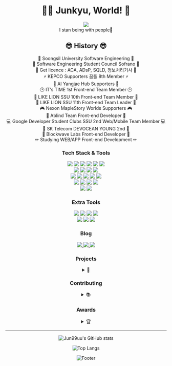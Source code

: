 <div align="center">
<h1 align="center">👩‍🚀 Junkyu, World! 🚀</h1>
<img src="https://user-images.githubusercontent.com/44965706/155652608-c81785e2-6bfe-435f-ae25-79d5787e8946.gif"/><br/>
I stan being with people💜

## 😎 History 😎

🏫 Soongsil University Software Engineering 🏫 <br/>
🎵 Software Engineering Student Council Sofrano 🎵 <br/>
📃 Get licence : ACA, ADsP, SQLD, 정보처리기사 📃 <br/>
⚡ KEPCO Supporters 꿈틀 8th Member ⚡ <br/>
🤖 AI Yangjae Hub Supporters 🤖 <br/>
🕑 IT's TIME 1st Front-end Team Member 🕑 <br/>
🦁 LIKE LION SSU 10th Front-end Team Member 🦁 <br/>
🦁 LIKE LION SSU 11th Front-end Team Leader 🦁 <br/>
🎮️ Nexon MapleStory Worlds Supporters 🎮️ <br/>
🎨 Ablind Team Front-end Developer 🎨 <br/>
💻 Google Developer Student Clubs SSU 2nd Web/Mobile Team Member 💻 <br/>
🗼 SK Telecom DEVOCEAN YOUNG 2nd 🗼 <br/>
🏢 Blockwave Labs Front-end Developer 🏢 <br/>
✏ Studying WEB/APP Front-end Development ✏ <br/>


### Tech Stack & Tools

<p>
  <img src="https://img.shields.io/badge/HTML5-E34F26?style=plastic-square&logo=HTML5&logoColor=white"/>
  <img src="https://img.shields.io/badge/JavaScript-F7DF1E?style=plastic-square&logo=JavaScript&logoColor=white"/>
  <img src="https://img.shields.io/badge/TypeScript-3178C6?style=plastic-square&logo=TypeScript&logoColor=white"/>
  <img src="https://img.shields.io/badge/CSS3-1572B6?style=plastic-square&logo=CSS3&logoColor=white"/>
  <img src="https://img.shields.io/badge/SCSS-CC6699?style=plastic-square&logo=Sass&logoColor=white"/>
  <img src="https://img.shields.io/badge/Emotion-B4319E?style=plastic-square&logo=funimation&logoColor=white"/><br/>
  <img src="https://img.shields.io/badge/React-61DAFB?style=plastic-square&logo=React&logoColor=white"/>
  <img src="https://img.shields.io/badge/Next.js-000000?style=plastic-square&logo=Next.js&logoColor=white"/>
  <img src="https://img.shields.io/badge/Electron-47848F?style=plastic-square&logo=Electron&logoColor=white"/>
  <img src="https://img.shields.io/badge/React Native-2D3E50?style=plastic-square&logo=React&logoColor=white"/><br/>
  <img src="https://img.shields.io/badge/Storybook-FF4785?style=plastic-square&logo=Storybook&logoColor=white"/>
  <img src="https://img.shields.io/badge/Jest-C21325?style=plastic-square&logo=Jest&logoColor=white"/>
  <img src="https://img.shields.io/badge/Redux-764ABC?style=plastic-square&logo=Redux&logoColor=white"/>
  <img src="https://img.shields.io/badge/Recoil-0075EB?style=plastic-square&logo=React&logoColor=white"/>
  <img src="https://img.shields.io/badge/React Query-FF4154?style=plastic-square&logo=React Query&logoColor=white"/><br/>
  <img src="https://img.shields.io/badge/Android-3DDC84?style=plastic&logo=Android&logoColor=white"/>
  <img src="https://img.shields.io/badge/AndroidStudio-3DDC84?style=plastic&logo=Android Studio&logoColor=white"/>
  <img src="https://img.shields.io/badge/Java-007396?style=plastic&logo=Java&logoColor=white"/>
  <img src="https://img.shields.io/badge/Kotlin-7F52FF?style=plastic-square&logo=Kotlin&logoColor=white"/><br/>
  <img src="https://img.shields.io/badge/Lua-2C2D72?style=plastic-square&logo=Lua&logoColor=white"/>
  <img src="https://img.shields.io/badge/Firebase-FFCA28?style=plastic-square&logo=Firebase&logoColor=white"/><br/>

</p>

### Extra Tools

<p>
  <img src="https://img.shields.io/badge/GitHub-181717?style=plastic&logo=GitHub&logoColor=white"/>
  <img src="https://img.shields.io/badge/Notion-000000?style=plastic&logo=Notion&logoColor=white"/>
  <img src="https://img.shields.io/badge/Slack-4A154B?style=plastic&logo=Slack&logoColor=white"/>
  <img src="https://img.shields.io/badge/Figma-F24E1E?style=plastic&logo=Figma&logoColor=white"/><br/>
  <img src="https://img.shields.io/badge/AdobePhotoshop-31A8FF?style=plastic&logo=Adobe Photoshop&logoColor=white"/>
  <img src="https://img.shields.io/badge/AdobeXD-FF61F6?style=plastic&logo=Adobe XD&logoColor=white"/>
  <img src="https://img.shields.io/badge/PowerPoint-B7472A?style=plastic&logo=Microsoft PowerPoint&logoColor=white"/>
</p>

### Blog

<p>
  <a href="https://blog.naver.com/igun0423">
    <img src="https://img.shields.io/badge/Kyulog-03C75A?style=plastic&logo=Naver&logoColor=white"/>
  </a>
  <a href="https://velog.io/@igun0423">
    <img src="https://img.shields.io/badge/Kyulog-20C997?style=plastic&logo=Velog&logoColor=white"/>
  </a>
  <a href="https://www.instagram.com/99uu_u/">
    <img src="https://img.shields.io/badge/InstaKyuram-E4405F?style=plastic&logo=Instagram&logoColor=white"/>
  </a>
</p>

### Projects
<details>
<summary>🖤</summary>
<div markdown="1">

|프로젝트명|개발 기간|규모|완료 여부|
|------|---|---|---|
|[BAMBI](https://github.com/Jun99uu/Bambi)|2023. 11|**`Side Project`**|**`Completed`**|
|[SSUDOBI](https://github.com/gdsc-ssu/ssudobi-refactor)|2023. 10 ~ |**`Team Project`**|`In Progress`|
|[Yourstudio](https://studio.yoursnft.me/)|2023. 11|**`Event Promotion`**|**`Completed`**|
|[Yourlabs](https://yourlabs.info/)|2023. 08|**`For Sales`**|**`Completed`**|
|[Yours Marketplace](https://marketplace.yoursnft.me/)|2023. 08 ~ 2023. 11|**`Product`**|**`Completed`**|
|[Yours](https://yoursnft.me/)|2023. 07 ~ 2023. 11|**`Product`**|**`Completed`**|
|[QVE Protocol](https://www.qve.today/)|2023. 03 ~ 2023. 05|**`Product`**|**`Completed`**|
|[Aurora](https://github.com/Jun99uu/beautiful-aurora)|2023. 08|**`Team Project`**|**`Completed`**|
|[DE:BOOST](https://github.com/Jun99uu/DE-BOOST)|2023. 06 ~ 2023. 07|**`Team Project`**|**`Completed`**|
|[termterm : 텀텀](https://apps.apple.com/kr/app/termterm/id6467411513)|2023. 03 ~ |**`Team Project`**|**`Completed`**|
|[Talk Me Merry Christmas](https://github.com/Jun99uu/TalkMeMerryChristmas)|2022. 11|**`Team Project`**|**`Completed`**|
|[FITBACK](https://github.com/Jun99uu/FITBACK-Frontend)|2022. 10 ~ 2022. 12|**`Team Project`**|**`Completed`**|
|[HOROS OCULAR](https://github.com/Jun99uu/horos-ocular)|2022. 09 ~ 2022. 12|**`Team Project`**|**`Completed`**|
|[Novelism](https://github.com/Jun99uu/osogi2jo)|2022. 09 ~ 2022. 12|**`Team Project`**|**`Completed`**|
|[PLOVO](https://github.com/Jun99uu/PLOVO_frontend)|2022. 08 ~ 2022. 09|**`Team Project`**|**`Completed`**|
|[짐꾼](https://github.com/Jun99uu/Software_Frontend)|2022. 03 ~ 2022. 07|**`Team Project`**|**`Completed`**|
|[Booklog with SWYG](https://github.com/Jun99uu/Book-log-Frontend-2)|2022. 09 ~ 2022. 12|**`Team Project`**|**`Completed`**|
|[전부네덕](https://github.com/Jun99uu/JBND)|2022. 02|`Toy Project`|**`Completed`**|
|[Art In Dance](https://github.com/Jun99uu/Art_In_Dance)|2021. 11 ~ 2021. 12|`Toy Project`|**`Completed`**|
|[AI 양재 허브 별자리 테스트](https://github.com/Jun99uu/ConstellationTestWeb)|2021. 10|`Toy Project`|**`Completed`**|

</div>
</details>

### Contributing
<details>
<summary>📚</summary>
<div markdown="1">

|저장소|참여 기간|소속|완료 여부|
|------|---|---|---|
|[Next.js Docs 한글화 프로젝트](https://github.com/Nextjs-kr/Nextjs.kr/blob/main/docs/02-app/02-api-reference/04-functions/use-report-web-vitals.mdx)|2023. 06|**`*`**|`Completed`|
|[웹 프론트엔드 성능 최적화 가이드](https://github.com/DEVOCEAN-YOUNG-FPOG/FPOG)|2023. 05 ~ 2023. 06|**`SKT DEVOCEAN YOUNT`**|`Completed`|
|[숨 참고 JS DEEP DIVE](https://github.com/Jun99uu/JS-Deep-Dive)|2023. 01 ~ |**`SSU LIKE LION 10th`**|`Completed`|
|[CS 지식 저장소](https://github.com/gdsc-ssu/cs-study)|2022. 10 ~ |**`GDSC SSU`**|`Completed`|

</div>
</details>

### Awards
<details>
<summary>🏆</summary>
<div markdown="1">

|상명|수상일|비고|
|------|---|---|
|**2023 숭실대학교 캡스톤 디자인 경진대회 장려상**|2023. 09. 12|`DE:BOOST` 수상|
|**2023 숭실대학교 소프트웨어 공모전 총장상**|2023. 08. 07|`DE:BOOST` 수상 및 특허 출원 완료|
|**숭실대학교 슈퍼스타 창업경진대회 우수상**|2022. 10. 28|`Ablind` 수상|
|**건국대학교 캠퍼스타운<br/>2022 K-이노스 캠퍼스타운 우수상**|2022. 08. 26|`Ablind` 수상|
|**대학생 연합 IT 동아리 잇츠타임 팀 MVP 상**|2022. 07. 30||
|**AI 양재 허브 우수 서포터즈 상**|2021. 12. 21||
|**2019 유니브 엑스포 우수상**|2019. 06. 02|한국 전력 서포터즈<br/>`대학생 연합 기획 봉사동아리 꿈틀` 수상|
|**한국 IT정책경영학회 학술대회 우수상**|2018. 12. 12||


</div>
</details>
  
<hr/>


<p>

![Jun99uu's GitHub stats](https://github-readme-stats.vercel.app/api?username=Jun99uu&show_icons=true&theme=onedark)

![Top Langs](https://github-readme-stats.vercel.app/api/top-langs/?username=Jun99uu&layout=compact)

</p>

![Footer](https://capsule-render.vercel.app/api?type=waving&color=auto&height=200&section=footer)
</div>


<!--
**Jun99uu/Jun99uu** is a ✨ _special_ ✨ repository because its `README.md` (this file) appears on your GitHub profile.

Here are some ideas to get you started:

- 🔭 I’m currently working on ...
- 🌱 I’m currently learning ...
- 👯 I’m looking to collaborate on ...
- 🤔 I’m looking for help with ...
- 💬 Ask me about ...
- 📫 How to reach me: ...
- 😄 Pronouns: ...
- ⚡ Fun fact: ...
-->
